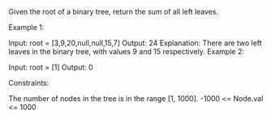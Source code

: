 Given the root of a binary tree, return the sum of all left leaves.

Example 1:

Input: root = [3,9,20,null,null,15,7]
Output: 24
Explanation: There are two left leaves in the binary tree, with values 9 and 15 respectively.
Example 2:

Input: root = [1]
Output: 0

Constraints:

The number of nodes in the tree is in the range [1, 1000].
-1000 <= Node.val <= 1000
